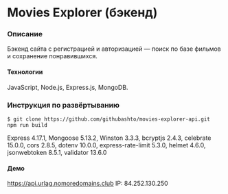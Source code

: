 # Movies Explorer (бэкенд)

### Описание
Бэкенд сайта с регистрацией и авторизацией — поиск по базе фильмов и сохранение понравившихся.

#### Технологии
JavaScript, Node.js, Express.js, MongoDB.

### Инструкция по развёртыванию 
    $ git clone https://github.com/githubashto/movies-explorer-api.git
    npm run build
    
Express 4.17.1, Mongoose 5.13.2, Winston 3.3.3, bcryptjs 2.4.3, celebrate 15.0.0, cors 2.8.5, dotenv 10.0.0, express-rate-limit 5.3.0, helmet 4.6.0, jsonwebtoken 8.5.1, validator 13.6.0

#### Демо
https://api.urlag.nomoredomains.club
IP: 84.252.130.250
